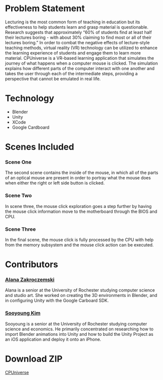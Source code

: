# Problem Statement
Lecturing is the most common form of teaching in education but its effectiveness to help students learn and grasp material is questionable. Research suggests that approximately “60% of students find at least half their lectures boring - with about 30% claiming to find most or all of their lectures boring.” In order to combat the negative effects of lecture-style teaching methods, virtual reality (VR) technology can be utilized to enhance the learning experience of students and engage them to learn more material. CPUniverse is a VR-based learning application that simulates the journey of what happens when a computer mouse is clicked. The simulation explains how different parts of the computer interact with one another and takes the user through each of the intermediate steps, providing a perspective that cannot be emulated in real life.
# 
# Technology
- Blender
- Unity
- XCode
- Google Cardboard
# 
# Scenes Included
### Scene One
The second scene contains the inside of the mouse, in which all of the parts of an optical mouse are present in order to portray what the mouse does when either the right or left side button is clicked.
### Scene Two
In scene three, the mouse click exploration goes a step further by having the mouse click information move to the motherboard through the BIOS and CPU.
### Scene Three
In the final scene, the mouse click is fully processed by the CPU with help from the memory subsystem and the mouse click action can be executed.
# 
# Contributors
### [Alana Zakroczemski](https://github.com/azakro)
Alana is a senior at the University of Rochester studying computer science and studio art. She worked on creating the 3D environments in Blender, and in configuring Unity with the Google Carboard SDK. 
### [Sooyoung Kim](https://github.com/sooyoung10)
Sooyoung is a senior at the University of Rochester studying computer science and economics. He primarily concentrated on researching how to import Blender animations into Unity and how to build the Unity Project as an iOS application and deploy it onto an iPhone. 
# 
# Download ZIP
[CPUniverse](https://drive.google.com/file/d/1a7bYGeU_U6x7KAGORhBW2HYEDpryf_By/view?usp=sharing)
# 


